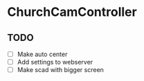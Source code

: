 # ChurchCamController



## TODO

- [ ] Make auto center
- [ ] Add settings to webserver
- [ ] Make scad with bigger screen

